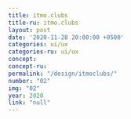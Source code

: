 ```yaml
---
title: itmo.clubs
title-ru: itmo.clubs
layout: post
date: '2020-11-28 20:00:00 +0500'
categories: ui/ux
categories-ru: ui/ux
concept: 
concept-ru: 
permalink: "/design/itmoclubs/"
number: "02"
img: "02"
year: 2020
link: "null"
---
```

